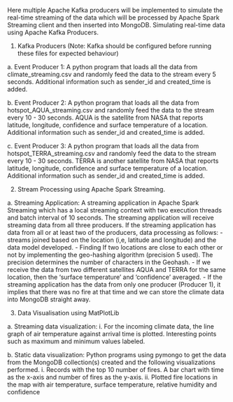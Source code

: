 Here multiple Apache Kafka producers will be implemented to simulate the real-time streaming of the data which will be processed by Apache Spark Streaming client and then inserted into MongoDB. Simulating real-time data using Apache Kafka Producers.

1. Kafka Producers (Note: Kafka should be configured before running these files for expected behaviour)

a. Event Producer 1: A python program that loads all the data from climate_streaming.csv and randomly feed the data to the stream every 5 seconds. Additional information such as sender_id and created_time is added. 

b. Event Producer 2: A python program that loads all the data from hotspot_AQUA_streaming.csv and randomly feed the data to the stream every 10 - 30 seconds. AQUA is the satellite from NASA that reports latitude, longitude, confidence and surface temperature of a location. Additional information such as sender_id and created_time is added. 

c. Event Producer 3: A python program that loads all the data from hotspot_TERRA_streaming.csv and randomly feed the data to the stream every 10 - 30 seconds. TERRA is another satellite from NASA that reports latitude, longitude, confidence and surface temperature of a location. Additional information such as sender_id and created_time is added.  

2. Stream Processing using Apache Spark Streaming. 

a. Streaming Application: A streaming application in Apache Spark Streaming which has a local streaming context with two execution threads and batch interval of 10 seconds. The streaming application will receive streaming data from all three producers. If the streaming application has data from all or at least two of the producers, data processing as follows: - streams joined based on the location (i,e, latitude and longitude) and the data model developed. - Finding If two locations are close to each other or not by implementing the geo-hashing algorithm (precision 5 used). The precision determines the number of characters in the Geohash. - If we receive the data from two different satellites AQUA and TERRA for the same location, then the ‘surface temperature’ and ‘confidence’ averaged. - If the streaming application has the data from only one producer (Producer 1), it implies that there was no fire at that time and we can store the climate data into MongoDB straight away.

3. Data Visualisation using MatPlotLib 

a. Streaming data visualization: i. For the incoming climate data, the line graph of air temperature against arrival time is plotted. Interesting points such as maximum and minimum values labeled. 

b. Static data visualization: Python programs using pymongo to get the data from the MongoDB collection(s) created and the following visualizations performed. i. Records with the top 10 number of fires. A bar chart with time as the x-axis and number of fires as the y-axis. ii. Plotted fire locations in the map with air temperature, surface temperature, relative humidity and confidence
